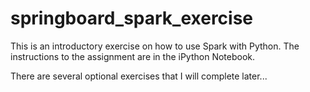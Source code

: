 # springboard_spark_exercise

This is an introductory exercise on how to use Spark with Python. The instructions to the assignment are in the iPython Notebook.

There are several optional exercises that I will complete later...
